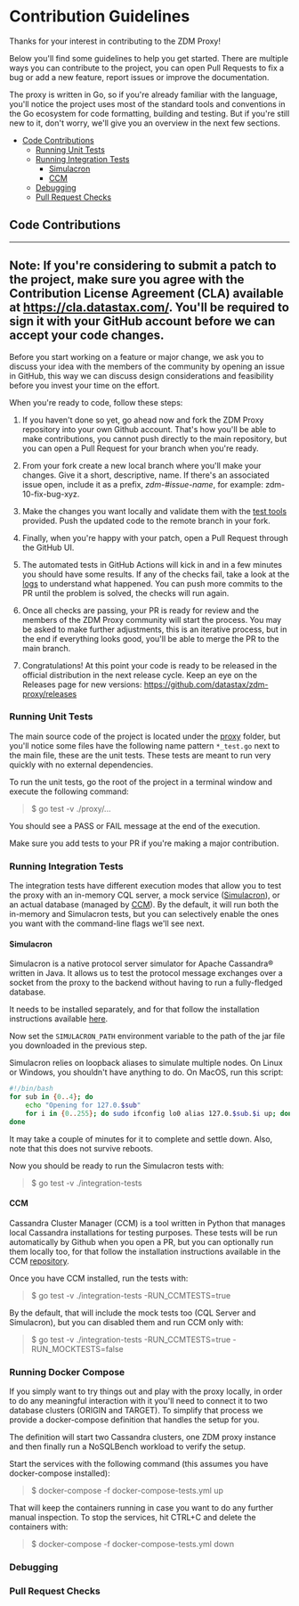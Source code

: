 # Contribution Guidelines

Thanks for your interest in contributing to the ZDM Proxy!

Below you'll find some guidelines to help you get started.
There are multiple ways you can contribute to the project, you can open Pull Requests
to fix a bug or add a new feature, report issues or improve the documentation.

The proxy is written in Go, so if you're already familiar with the language, you'll notice
the project uses most of the standard tools and conventions in the Go ecosystem for code formatting, building
and testing. But if you're still new to it, don't worry, we'll give you an overview in the next
few sections.

- [Code Contributions](#code-contributions)
  - [Running Unit Tests](#running-unit-tests)
  - [Running Integration Tests](#running-integration-tests)
    - [Simulacron](#simulacron)
    - [CCM](#ccm)
  - [Debugging](#debugging)
  - [Pull Request Checks](#pull-request-checks)

## Code Contributions

---
**Note:** If you're considering to submit a patch to the project, make sure you agree with the
Contribution License Agreement (CLA) available at https://cla.datastax.com/. You'll be required
to sign it with your GitHub account before we can accept your code changes.
---

Before you start working on a feature or major change, we ask you to discuss your idea with the members
of the community by opening an issue in GitHub, this way we can discuss design considerations and
feasibility before you invest your time on the effort.

When  you're ready to code, follow these steps:

1. If you haven't done so yet, go ahead now and fork the ZDM Proxy repository into your own Github account.
That's how you'll be able to make contributions, you cannot push directly to the main repository, but
you can open a Pull Request for your branch when you're ready.


2. From your fork create a new local branch where you'll make your changes. Give it a short, descriptive, name.
If there's an associated issue open, include it as a prefix, *zdm-#issue-name*, for example: zdm-10-fix-bug-xyz.


3. Make the changes you want locally and validate them with the [test tools](#running-unit-tests) provided. Push the
updated code to the remote branch in your fork.


4. Finally, when you're happy with your patch, open a Pull Request through the GitHub UI.


5. The automated tests in GitHub Actions will kick in and in a few minutes you should
have some results. If any of the checks fail, take a look at the [logs](#pull-request-checks) to understand what happened.
You can push more commits to the PR until the problem is solved, the checks will run again.


6. Once all checks are passing, your PR is ready for review and the members of the ZDM Proxy community will
start the process. You may be asked to make further adjustments, this is an iterative process, but
in the end if everything looks good, you'll be able to merge the PR to the main branch.


7. Congratulations! At this point your code is ready to be released in the official distribution in the
next release cycle. Keep an eye on the Releases page for new versions: https://github.com/datastax/zdm-proxy/releases

### Running Unit Tests

The main source code of the project is located under the [proxy](https://github.com/datastax/zdm-proxy/tree/main/proxy)
folder, but you'll notice some files have the following name pattern `*_test.go` next to the main file,
these are the unit tests. These tests are meant to run very quickly with no external dependencies.

To run the unit tests, go the root of the project in a terminal window and execute the following command:

> $ go test -v ./proxy/... 

You should see a PASS or FAIL message at the end of the execution.

Make sure you add tests to your PR if you're making a major contribution.

### Running Integration Tests

The integration tests have different execution modes that allow you to test the proxy with
an in-memory CQL server, a mock service ([Simulacron](https://github.com/datastax/simulacron)), or an actual database
(managed by [CCM](https://github.com/riptano/ccm)).
By the default, it will run both the in-memory and Simulacron tests, but you can selectively
enable the ones you want with the command-line flags we'll see next.

#### Simulacron

Simulacron is a native protocol server simulator for Apache Cassandra&reg; written in Java. It allows us to test the
protocol message exchanges over a socket from the proxy to the backend without having to run a fully-fledged database.

It needs to be installed separately, and for that follow the installation instructions available
[here](https://github.com/datastax/simulacron#prerequisites).

Now set the `SIMULACRON_PATH` environment variable to the path of the jar file you downloaded in the previous step.

Simulacron relies on loopback aliases to simulate multiple nodes. On Linux or Windows, you shouldn't have anything to do.
On MacOS, run this script:

```bash
#!/bin/bash
for sub in {0..4}; do
    echo "Opening for 127.0.$sub"
    for i in {0..255}; do sudo ifconfig lo0 alias 127.0.$sub.$i up; done
done
```
It may take a couple of minutes for it to complete and settle down. Also, note that this does not survive reboots.

Now you should be ready to run the Simulacron tests with:

> $ go test -v ./integration-tests

#### CCM

Cassandra Cluster Manager (CCM) is a tool written in Python that manages local Cassandra installations for testing purposes.
These tests will be run automatically by Github when you open a PR, but you can optionally run them locally too,
for that follow the installation instructions available in the CCM [repository](https://github.com/riptano/ccm#installation).

Once you have CCM installed, run the tests with:

> $ go test -v ./integration-tests -RUN_CCMTESTS=true

By the default, that will include the mock tests too (CQL Server and Simulacron), but you can disabled them and run CCM
only with:

> $ go test -v ./integration-tests -RUN_CCMTESTS=true -RUN_MOCKTESTS=false

### Running Docker Compose

If you simply want to try things out and play with the proxy locally, in order to do any meaningful interaction with it
you'll need to connect it to two database clusters (ORIGIN and TARGET). To simplify that process we provide a
docker-compose definition that handles the setup for you.

The definition will start two Cassandra clusters, one ZDM proxy instance and then finally run a NoSQLBench workload to
verify the setup.

Start the services with the following command (this assumes you have docker-compose installed):

> $ docker-compose -f docker-compose-tests.yml up

That will keep the containers running in case you want to do any further manual inspection. To stop the services, hit
CTRL+C and delete the containers with:

> $ docker-compose -f docker-compose-tests.yml down

### Debugging



### Pull Request Checks